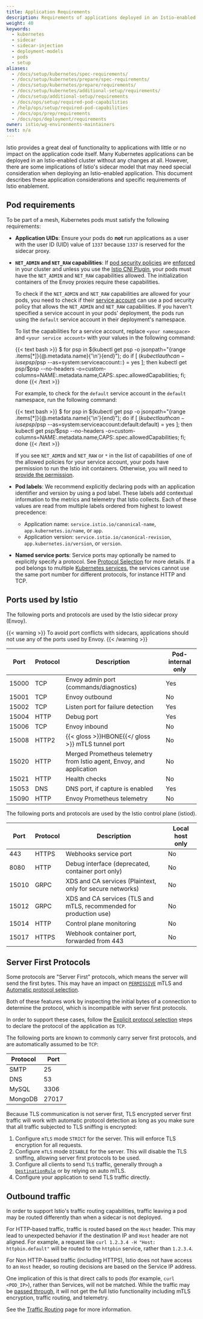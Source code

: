 ```yaml
---
title: Application Requirements
description: Requirements of applications deployed in an Istio-enabled cluster.
weight: 40
keywords:
  - kubernetes
  - sidecar
  - sidecar-injection
  - deployment-models
  - pods
  - setup
aliases:
  - /docs/setup/kubernetes/spec-requirements/
  - /docs/setup/kubernetes/prepare/spec-requirements/
  - /docs/setup/kubernetes/prepare/requirements/
  - /docs/setup/kubernetes/additional-setup/requirements/
  - /docs/setup/additional-setup/requirements
  - /docs/ops/setup/required-pod-capabilities
  - /help/ops/setup/required-pod-capabilities
  - /docs/ops/prep/requirements
  - /docs/ops/deployment/requirements
owner: istio/wg-environments-maintainers
test: n/a
---
```


Istio provides a great deal of functionality to applications with little or no impact on the application code itself.
Many Kubernetes applications can be deployed in an Istio-enabled cluster without any changes at all.
However, there are some implications of Istio's sidecar model that may need special consideration when deploying
an Istio-enabled application.
This document describes these application considerations and specific requirements of Istio enablement.

## Pod requirements

To be part of a mesh, Kubernetes pods must satisfy the following requirements:

- **Application UIDs**: Ensure your pods do **not** run applications as a user
  with the user ID (UID) value of `1337` because `1337` is reserved for the sidecar proxy.

- **`NET_ADMIN` and `NET_RAW` capabilities**: If [pod security policies](https://kubernetes.io/docs/concepts/policy/pod-security-policy/)
    are [enforced](https://kubernetes.io/docs/concepts/policy/pod-security-policy/#enabling-pod-security-policies)
    in your cluster and unless you use the [Istio CNI Plugin](/pt-br/docs/setup/additional-setup/cni/), your pods must have the
    `NET_ADMIN` and `NET_RAW` capabilities allowed. The initialization containers of the Envoy
    proxies require these capabilities.

    To check if the `NET_ADMIN` and `NET_RAW` capabilities are allowed for your pods, you need to check if their
    [service account](https://kubernetes.io/docs/tasks/configure-pod-container/configure-service-account/)
    can use a pod security policy that allows the `NET_ADMIN` and `NET_RAW` capabilities.
    If you haven't specified a service account in your pods' deployment, the pods run using
    the `default` service account in their deployment's namespace.

    To list the capabilities for a service account, replace `<your namespace>` and `<your service account>`
    with your values in the following command:

    {{< text bash >}}
    $ for psp in $(kubectl get psp -o jsonpath="{range .items[*]}{@.metadata.name}{'\n'}{end}"); do if [ $(kubectl auth can-i use psp/$psp --as=system:serviceaccount:<your namespace>:<your service account>) = yes ]; then kubectl get psp/$psp --no-headers -o=custom-columns=NAME:.metadata.name,CAPS:.spec.allowedCapabilities; fi; done
    {{< /text >}}

    For example, to check for the `default` service account in the `default` namespace, run the following command:

    {{< text bash >}}
    $ for psp in $(kubectl get psp -o jsonpath="{range .items[*]}{@.metadata.name}{'\n'}{end}"); do if [ $(kubectl auth can-i use psp/$psp --as=system:serviceaccount:default:default) = yes ]; then kubectl get psp/$psp --no-headers -o=custom-columns=NAME:.metadata.name,CAPS:.spec.allowedCapabilities; fi; done
    {{< /text >}}

    If you see `NET_ADMIN` and `NET_RAW` or `*` in the list of capabilities of one of the allowed
    policies for your service account, your pods have permission to run the Istio init containers.
    Otherwise, you will need to [provide the permission](https://kubernetes.io/docs/concepts/policy/pod-security-policy/#authorizing-policies).

- **Pod labels**: We recommend explicitly declaring pods with an application identifier and version by using a pod label.
  These labels add contextual information to the metrics and telemetry that Istio collects.
  Each of these values are read from multiple labels ordered from highest to lowest precedence:

    - Application name: `service.istio.io/canonical-name`, `app.kubernetes.io/name`, or `app`.
    - Application version: `service.istio.io/canonical-revision`, `app.kubernetes.io/version`, or `version`.

- **Named service ports**: Service ports may optionally be named to explicitly specify a protocol.
  See [Protocol Selection](/pt-br/docs/ops/configuration/traffic-management/protocol-selection/) for
  more details. If a pod belongs to multiple [Kubernetes services](https://kubernetes.io/docs/concepts/services-networking/service/),
  the services cannot use the same port number for different protocols, for
  instance HTTP and TCP.

## Ports used by Istio

The following ports and protocols are used by the Istio sidecar proxy (Envoy).

{{< warning >}}
To avoid port conflicts with sidecars, applications should not use any of the ports used by Envoy.
{{< /warning >}}

| Port | Protocol | Description | Pod-internal only |
|----|----|----|----|
| 15000 | TCP | Envoy admin port (commands/diagnostics) | Yes |
| 15001 | TCP | Envoy outbound | No |
| 15002 | TCP | Listen port for failure detection | Yes |
| 15004 | HTTP | Debug port | Yes |
| 15006 | TCP | Envoy inbound | No |
| 15008 | HTTP2 | {{< gloss >}}HBONE{{</ gloss >}} mTLS tunnel port | No |
| 15020 | HTTP | Merged Prometheus telemetry from Istio agent, Envoy, and application | No |
| 15021 | HTTP | Health checks | No |
| 15053 | DNS  | DNS port, if capture is enabled | Yes |
| 15090 | HTTP | Envoy Prometheus telemetry | No |

The following ports and protocols are used by the Istio control plane (istiod).

| Port | Protocol | Description | Local host only |
|----|----|----|----|
| 443 | HTTPS | Webhooks service port | No |
| 8080 | HTTP | Debug interface (deprecated, container port only) | No |
| 15010 | GRPC | XDS and CA services (Plaintext, only for secure networks) | No |
| 15012 | GRPC | XDS and CA services (TLS and mTLS, recommended for production use) | No |
| 15014 | HTTP | Control plane monitoring | No |
| 15017 | HTTPS | Webhook container port, forwarded from 443 | No |

## Server First Protocols

Some protocols are "Server First" protocols, which means the server will send the first bytes. This may have an impact on
[`PERMISSIVE`](/pt-br/docs/reference/config/security/peer_authentication/#PeerAuthentication-MutualTLS-Mode) mTLS and [Automatic protocol selection](/pt-br/docs/ops/configuration/traffic-management/protocol-selection/#automatic-protocol-selection).

Both of these features work by inspecting the initial bytes of a connection to determine the protocol, which is incompatible with server first protocols.

In order to support these cases, follow the [Explicit protocol selection](/pt-br/docs/ops/configuration/traffic-management/protocol-selection/#explicit-protocol-selection) steps to declare the protocol of the application as `TCP`.

The following ports are known to commonly carry server first protocols, and are automatically assumed to be `TCP`:

|Protocol|Port|
|--------|----|
| SMTP   |25  |
| DNS    |53  |
| MySQL  |3306|
| MongoDB|27017|

Because TLS communication is not server first, TLS encrypted server first traffic will work with automatic protocol detection as long as you make sure that all traffic subjected to TLS sniffing is encrypted:

1. Configure `mTLS` mode `STRICT` for the server. This will enforce TLS encryption for all requests.
1. Configure `mTLS` mode `DISABLE` for the server. This will disable the TLS sniffing, allowing server first protocols to be used.
1. Configure all clients to send `TLS` traffic, generally through a [`DestinationRule`](/pt-br/docs/reference/config/networking/destination-rule/#ClientTLSSettings) or by relying on auto mTLS.
1. Configure your application to send TLS traffic directly.

## Outbound traffic

In order to support Istio's traffic routing capabilities, traffic leaving a pod may be routed differently than
when a sidecar is not deployed.

For HTTP-based traffic, traffic is routed based on the `Host` header. This may lead to unexpected behavior if the destination IP
and `Host` header are not aligned. For example, a request like `curl 1.2.3.4 -H "Host: httpbin.default"` will be routed to the `httpbin` service,
rather than `1.2.3.4`.

For Non HTTP-based traffic (including HTTPS), Istio does not have access to an `Host` header, so routing decisions are based on the Service IP address.

One implication of this is that direct calls to pods (for example, `curl <POD_IP>`), rather than Services, will not be matched. While the traffic may
be [passed through](/pt-br/docs/tasks/traffic-management/egress/egress-control/#envoy-passthrough-to-external-services), it will not get the full Istio functionality
including mTLS encryption, traffic routing, and telemetry.

See the [Traffic Routing](/pt-br/docs/ops/configuration/traffic-management/traffic-routing) page for more information.
